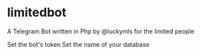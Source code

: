 # limitedbot
A Telegram Bot written in Php by @luckymls for the limited people

Set the bot's token
Set the name of your database

